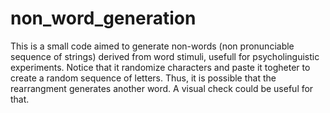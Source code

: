 # non_word_generation
This is a small code aimed to generate non-words (non pronunciable sequence of strings) derived from word stimuli, usefull for psycholinguistic experiments.
Notice that it randomize characters and paste it togheter to create a random sequence of letters. Thus, it is possible that the rearrangment generates another word.
A visual check could be useful for that. 

